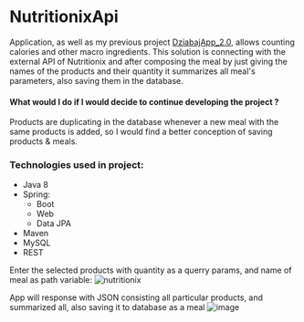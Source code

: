 # NutritionixApi

Application, as well as my previous project [DziabajApp_2.0](https://github.com/PatrykSzymonMlynczak/DziabajApp_2.0), allows counting calories and other macro ingredients. This solution is connecting with the external API of Nutritionix and after composing the meal by just giving the names of the products and their quantity it summarizes all meal's parameters, also saving them in the database.

#### What would I do if I would decide to continue developing the project ?
Products are duplicating in the database whenever a new meal with the same products is added, so I would find a better conception of saving products & meals.


### Technologies used in project: 
* Java 8
* Spring: 
  * Boot
  * Web
  * Data JPA
* Maven 
* MySQL
* REST


Enter the selected products with quantity as a querry params, and name of meal as path variable:
![nutritionix](https://user-images.githubusercontent.com/44747531/121747823-44d63d00-cb08-11eb-8afe-9bebaebff0fc.PNG)

App will response with JSON consisting all particular products, and summarized all, also saving it to database as a meal
![image](https://user-images.githubusercontent.com/44747531/121748191-d645af00-cb08-11eb-9d7f-ad41ba7cb97e.png)

